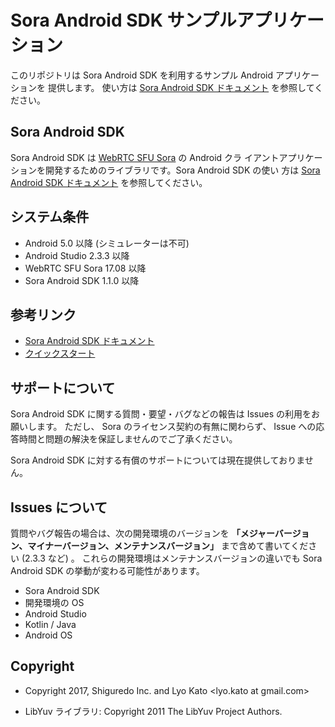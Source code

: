 # Sora Android SDK サンプルアプリケーション

このリポジトリは Sora Android SDK を利用するサンプル Android アプリケーションを
提供します。
使い方は [Sora Android SDK ドキュメント](https://sora.shiguredo.jp/android-sdk-doc/) を参照してください。

## Sora Android SDK

Sora Android SDK は [WebRTC SFU Sora](https://sora.shiguredo.jp) の Android クラ
イアントアプリケーションを開発するためのライブラリです。Sora Android SDK の使い
方は [Sora Android SDK ドキュメント](https://sora.shiguredo.jp/android-sdk-doc/)
を参照してください。


## システム条件

- Android 5.0 以降 (シミュレーターは不可)
- Android Studio 2.3.3 以降
- WebRTC SFU Sora 17.08 以降
- Sora Android SDK 1.1.0 以降

## 参考リンク

- [Sora Android SDK ドキュメント](https://sora.shiguredo.jp/android-sdk-doc/)
- [クイックスタート](https://github.com/shiguredo/sora-android-sdk-quickstart)

## サポートについて

Sora Android SDK に関する質問・要望・バグなどの報告は Issues の利用をお願いします。
ただし、 Sora のライセンス契約の有無に関わらず、 Issue への応答時間と問題の解決を保証しませんのでご了承ください。

Sora Android SDK に対する有償のサポートについては現在提供しておりません。

## Issues について

質問やバグ報告の場合は、次の開発環境のバージョンを **「メジャーバージョン、マイナーバージョン、メンテナンスバージョン」** まで含めて書いてください (2.3.3 など) 。
これらの開発環境はメンテナンスバージョンの違いでも Sora Android SDK の挙動が変わる可能性があります。

- Sora Android SDK
- 開発環境の OS
- Android Studio
- Kotlin / Java
- Android OS

## Copyright

- Copyright 2017, Shiguredo Inc. and Lyo Kato <lyo.kato at gmail.com>

- LibYuv ライブラリ: Copyright 2011 The LibYuv Project Authors.
